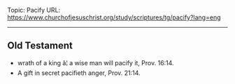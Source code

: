 Topic: Pacify
URL: https://www.churchofjesuschrist.org/study/scriptures/tg/pacify?lang=eng

---

## Old Testament

- wrath of a king â¦ a wise man will pacify it, Prov. 16:14.
- A gift in secret pacifieth anger, Prov. 21:14.

